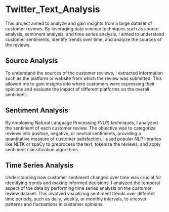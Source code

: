 # Twitter_Text_Analysis

This project aimed to analyze and gain insights from a large dataset of customer reviews. By leveraging data science techniques such as source analysis, sentiment analysis, and time series analysis, I aimed to understand customer sentiments, identify trends over time, and analyze the sources of the reviews.

## Source Analysis
To understand the sources of the customer reviews, I extracted information such as the platform or website from which the review was submitted. This allowed me to gain insights into where customers were expressing their opinions and evaluate the impact of different platforms on the overall sentiment.

## Sentiment Analysis
By employing Natural Language Processing (NLP) techniques, I analyzed the sentiment of each customer review. The objective was to categorize reviews into positive, negative, or neutral sentiments, providing a quantitative measure of customer satisfaction. I used popular NLP libraries like NLTK or spaCy to preprocess the text, tokenize the reviews, and apply sentiment classification algorithms.

## Time Series Analysis
Understanding how customer sentiment changed over time was crucial for identifying trends and making informed decisions. I analyzed the temporal aspect of the data by performing time series analysis on the customer review dataset. This involved visualizing sentiment trends over different time periods, such as daily, weekly, or monthly intervals, to uncover patterns and fluctuations in customer opinions.

